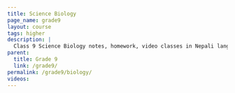 ```yaml
---
title: Science Biology
page_name: grade9
layout: course
tags: higher
description: |
  Class 9 Science Biology notes, homework, video classes in Nepali language.
parent:
  title: Grade 9
  link: /grade9/
permalink: /grade9/biology/
videos:
---
```

